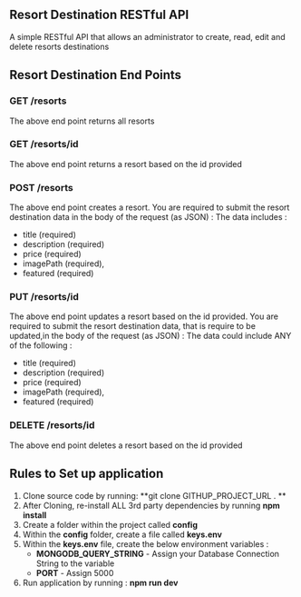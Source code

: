 ## Resort Destination RESTful API 

A simple RESTful API that allows an administrator  to create, read, edit and delete resorts destinations

## Resort Destination End Points

### GET /resorts

The above end point returns all resorts

### GET /resorts/id

The above end point returns a resort based on the id provided

### POST /resorts

The above end point creates a resort. You are required to submit the resort destination data in the body of the request (as JSON) : The data includes :

- title (required)
- description (required)
- price (required)
- imagePath (required),
- featured (required)

### PUT /resorts/id

The above end point updates a resort based on the id provided. You are required to submit the  resort destination data, that is require to be updated,in the body of the request (as JSON) : The data could include ANY of the following :

- title (required)
- description (required)
- price (required)
- imagePath (required),
- featured (required)

### DELETE /resorts/id

The above end point deletes a resort based on the id provided

## Rules to Set up application

1. Clone source code by running: **git clone GITHUP_PROJECT_URL . **
2. After Cloning, re-install ALL 3rd party dependencies by running **npm install**
3. Create a folder within the project called **config**
4. Within the **config** folder, create a file called **keys.env**
5. Within the **keys.env** file, create the below environment variables :
   - **MONGODB_QUERY_STRING** - Assign your Database Connection String to the variable
   - **PORT** - Assign 5000
6. Run application by running : **npm run dev**